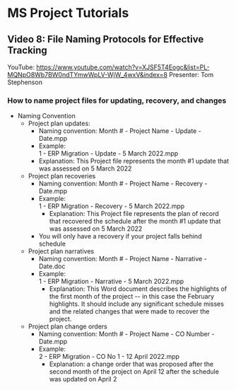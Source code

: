 # MS Project Tutorials
## Video 8: File Naming Protocols for Effective Tracking
YouTube: <https://www.youtube.com/watch?v=XJSF5T4Eogc&list=PL-MQNpO8Wb7BW0ndTYmwWpLV-WjW_4wxV&index=8>
Presenter: Tom Stephenson
### How to name project files for updating, recovery, and changes
- Naming Convention
  - Project plan updates:
    - Naming convention: Month # - Project Name - Update - Date.mpp
    - Example:    
      1 - ERP Migration - Update - 5 March 2022.mpp
    - Explanation: This Project file represents the month #1 update that was assessed on 5 March 2022
  - Project plan recoveries
    - Naming convention: Month # - Project Name - Recovery - Date.mpp
    - Example:  
      1 - ERP Migration - Recovery - 5 March 2022.mpp
      - Explanation: This Project file represents the plan of record that recovered the schedule after the month #1 update that was assessed on 5 March 2022
    - You will only have a recovery if your project falls behind schedule
  - Project plan narratives
    - Naming convention: Month # - Project Name - Narrative - Date.doc
    - Example:  
      1 - ERP Migration - Narrative - 5 March 2022.mpp
      - Explanation: This Word document describes the highlights of the first month of the project -- in this case the February highlights. It should include any significant schedule misses and the related changes that were made to recover the project.
  - Project plan change orders
    - Naming convention: Month # - Project Name - CO Number - Date.mpp
    - Example:  
      2 - ERP Migration - CO No 1 - 12 April 2022.mpp
      - Explanation: a change order that was proposed after the second month of the project on April 12 after the schedule was updated on April 2

